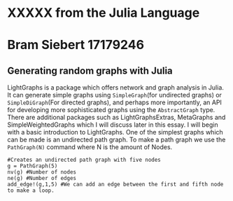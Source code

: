 XXXXX from the Julia Language
==============================
# Bram Siebert 17179246
## Generating random graphs with Julia


LightGraphs is a package which offers network and graph analysis in Julia. It can generate simple graphs using `SimpleGraph`(for undirected graphs) or `SimpleDiGraph`(For directed graphs), and perhaps more importantly, an API for developing more sophisticated graphs using the `AbstractGraph` type. There are additional packages such as LightGraphsExtras, MetaGraphs and SimpleWeightedGraphs which I will discuss later in this essay.
  I will begin with a basic introduction to LightGraphs. One of the simplest graphs which can be made is an undirected path graph. To make a path graph we use the `PathGraph(N)` command where N is the amount of Nodes. 
```
#Creates an undirected path graph with five nodes
g = PathGraph(5)
nv(g) #Number of nodes
ne(g) #Number of edges
add_edge!(g,1,5) #We can add an edge between the first and fifth node to make a loop.
``` 


